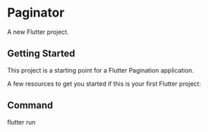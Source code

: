 # Paginator

A new Flutter project.

## Getting Started

This project is a starting point for a Flutter Pagination application.

A few resources to get you started if this is your first Flutter project:

## Command
flutter run
